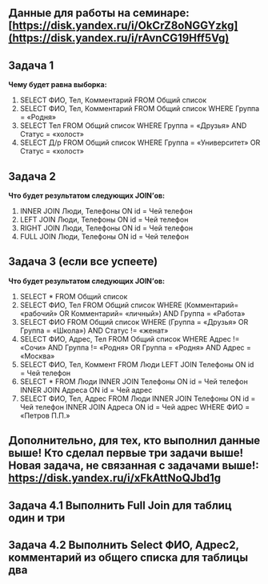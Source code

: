 ## Данные для работы на семинаре: [https://disk.yandex.ru/i/OkCrZ8oNGGYzkg](https://disk.yandex.ru/i/rAvnCG19Hff5Vg)



## Задача 1
**Чему будет равна выборка:**

1. SELECT ФИО, Тел, Комментарий FROM Общий список
2. SELECT ФИО, Тел, Комментарий FROM Общий список WHERE 
Группа = «Родня»
3. SELECT Тел FROM Общий список WHERE Группа = «Друзья» 
AND Статус = «холост»
4. SELECT Д/р FROM Общий список WHERE Группа = «Университет» 
OR Статус = «холост»


## Задача 2

**Что будет результатом следующих JOIN’ов:**

1. INNER JOIN Люди, Телефоны ON id = Чей телефон
2. LEFT JOIN Люди, Телефоны ON id = Чей телефон
3. RIGHT JOIN Люди, Телефоны ON id = Чей телефон
4. FULL JOIN Люди, Телефоны ON id = Чей телефон



## Задача 3 (если все успеете)


**Что будет результатом следующих JOIN’ов:**


1. SELECT * FROM Общий список
2. SELECT ФИО, Тел FROM Общий список WHERE (Комментарий= «рабочий» OR Комментарий= «личный») AND Группа = «Работа»
3. SELECT ФИО FROM Общий список WHERE (Группа = «Друзья» OR Группа = «Школа») AND Статус != «женат»
4. SELECT ФИО, Адрес, Тел FROM Общий список WHERE Адрес != «Сочи» AND Группа != «Родня» OR Группа = «Родня» AND Адрес = «Москва»
5. SELECT ФИО, Тел, Коммент FROM Люди LEFT JOIN Телефоны ON id = Чей телефон
6. SELECT * FROM Люди INNER JOIN Телефоны ON id = Чей телефон INNER JOIN Адреса ON id = Чей адрес
7. SELECT ФИО, Тел, Адрес FROM Люди INNER JOIN Телефоны ON id = Чей телефон INNER JOIN Адреса ON id = Чей адрес WHERE ФИО = «Петров П.П.»



## Дополнительно, для тех, кто выполнил данные выше! Кто сделал первые три задачи выше! Новая задача, не связанная с задачами выше!: https://disk.yandex.ru/i/xFkAttNoQJbd1g

## Задача 4.1 Выполнить Full Join для таблиц один и три
## Задача 4.2 Выполнить Select ФИО, Адрес2, комментарий из общего списка для таблицы два
